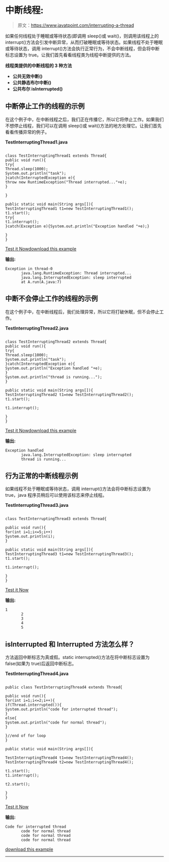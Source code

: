 # 中断线程:

> 原文：<https://www.javatpoint.com/interrupting-a-thread>

如果任何线程处于睡眠或等待状态(即调用 sleep()或 wait()，则调用该线程上的 interrupt()方法会引发中断异常，从而打破睡眠或等待状态。如果线程不处于睡眠或等待状态，调用 interrupt()方法会执行正常行为，不会中断线程，但会将中断标志设置为 true。让我们首先看看线程类为线程中断提供的方法。

**线程类提供的中断线程的 3 种方法**

*   **公共无效中断()**
*   **公共静态布尔中断()**
*   **公共布尔 isInterrupted()**

## 中断停止工作的线程的示例

在这个例子中，在中断线程之后，我们正在传播它，所以它将停止工作。如果我们不想停止线程，我们可以在调用 sleep()或 wait()方法的地方处理它。让我们首先看看传播异常的例子。

**TestInterruptingThread1.java**

```

class TestInterruptingThread1 extends Thread{
public void run(){
try{
Thread.sleep(1000);
System.out.println("task");
}catch(InterruptedException e){
throw new RuntimeException("Thread interrupted..."+e);
}

}

public static void main(String args[]){
TestInterruptingThread1 t1=new TestInterruptingThread1();
t1.start();
try{
t1.interrupt();
}catch(Exception e){System.out.println("Exception handled "+e);}

}
}

```

[Test it Now](https://www.javatpoint.com/opr/test.jsp?filename=TestInterruptingThread1)[download this example](https://static.javatpoint.com/src/multi/interrupt1.zip)

**输出:**

```
Exception in thread-0  
       java.lang.RuntimeException: Thread interrupted...
       java.lang.InterruptedException: sleep interrupted
       at A.run(A.java:7)

```

## 中断不会停止工作的线程的示例

在这个例子中，在中断线程后，我们处理异常，所以它将打破休眠，但不会停止工作。

**TestInterruptingThread2.java**

```

class TestInterruptingThread2 extends Thread{
public void run(){
try{
Thread.sleep(1000);
System.out.println("task");
}catch(InterruptedException e){
System.out.println("Exception handled "+e);
}
System.out.println("thread is running...");
}

public static void main(String args[]){
TestInterruptingThread2 t1=new TestInterruptingThread2();
t1.start();

t1.interrupt();

}
}

```

[Test it Now](https://www.javatpoint.com/opr/test.jsp?filename=TestInterruptingThread2)[download this example](https://static.javatpoint.com/src/multi/interrupt2.zip)

**输出:**

```
Exception handled  
       java.lang.InterruptedException: sleep interrupted
       thread is running...

```

## 行为正常的中断线程示例

如果线程不处于睡眠或等待状态，调用 interrupt()方法会将中断标志设置为 true，java 程序员稍后可以使用该标志来停止线程。

**TestInterruptingThread3.java**

```

class TestInterruptingThread3 extends Thread{

public void run(){
for(int i=1;i<=5;i++)
System.out.println(i);
}

public static void main(String args[]){
TestInterruptingThread3 t1=new TestInterruptingThread3();
t1.start();

t1.interrupt();

}
}

```

[Test it Now](https://www.javatpoint.com/opr/test.jsp?filename=TestInterruptingThread3)

**输出:**

```
1
       2
       3
       4 
       5

```

## isInterrupted 和 Interrupted 方法怎么样？

方法返回中断标志为真或假。static interrupted()方法在将中断标志设置为 false(如果为 true)后返回中断标志。

**TestInterruptingThread4.java**

```

public class TestInterruptingThread4 extends Thread{

public void run(){
for(int i=1;i<=2;i++){
if(Thread.interrupted()){
System.out.println("code for interrupted thread");
}
else{
System.out.println("code for normal thread");
}

}//end of for loop
}

public static void main(String args[]){

TestInterruptingThread4 t1=new TestInterruptingThread4();
TestInterruptingThread4 t2=new TestInterruptingThread4();

t1.start();
t1.interrupt();

t2.start();

}
}

```

[Test it Now](https://www.javatpoint.com/opr/test.jsp?filename=TestInterruptingThread4)

**输出:**

```
Code for interrupted thread
       code for normal thread
       code for normal thread
       code for normal thread

```

[download this example](https://static.javatpoint.com/src/multi/interrupt3.zip)

* * *
